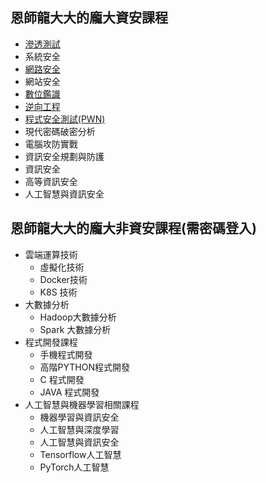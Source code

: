 ## 恩師龍大大的龐大資安課程
- [滲透測試](PT.md)
- 系統安全
- [網路安全](NetworkSecurity.md)
- 網站安全
- [數位鑑識](Forensics.md)
- [逆向工程](RE.md)
- [程式安全測試(PWN)](PWN.md)
- 現代密碼破密分析
- 電腦攻防實戰
- 資訊安全規劃與防護
- 資訊安全
- 高等資訊安全
- 人工智慧與資訊安全

## 恩師龍大大的龐大非資安課程(需密碼登入)
- 雲端運算技術
  - 虛擬化技術
  - Docker技術
  - K8S 技術
- 大數據分析
  - Hadoop大數據分析
  - Spark 大數據分析
- 程式開發課程
  - 手機程式開發
  - 高階PYTHON程式開發
  - C 程式開發
  - JAVA 程式開發
- 人工智慧與機器學習相關課程
  - 機器學習與資訊安全
  - 人工智慧與深度學習
  - 人工智慧與資訊安全
  - Tensorflow人工智慧
  - PyTorch人工智慧
